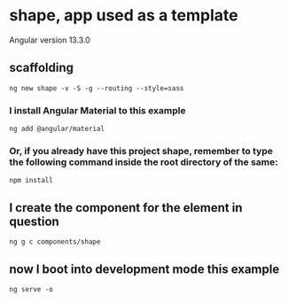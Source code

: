 # shape, app used as a template

Angular version 13.3.0

## scaffolding

```shell
ng new shape -v -S -g --routing --style=sass
```

### I install Angular Material to this example

```shell
ng add @angular/material
```

### Or, if you already have this project shape, remember to type the following command inside the root directory of the same:

```shell
npm install
```

## I create the component for the element in question

```shell
ng g c components/shape
```

## now I boot into development mode this example

```shell
ng serve -o
```
